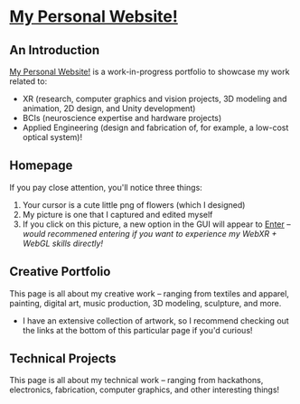 # [My Personal Website!](https://aneall.github.io)

## An Introduction
[My Personal Website!](https://aneall.github.io) is a work-in-progress portfolio to showcase my work related to:
- XR (research, computer graphics and vision projects, 3D modeling and animation, 2D design, and Unity development)
- BCIs (neuroscience expertise and hardware projects)
- Applied Engineering (design and fabrication of, for example, a low-cost optical system)! 

## Homepage
If you pay close attention, you'll notice three things:
1. Your cursor is a cute little png of flowers (which I designed)
2. My picture is one that I captured and edited myself
3. If you click on this picture, a new option in the GUI will appear to [Enter](https://ashleyinvr.glitch.me) – *would recommened entering if you want to experience my WebXR + WebGL skills directly!*

## Creative Portfolio
This page is all about my creative work – ranging from textiles and apparel, painting, digital art, music production, 3D modeling, sculpture, and more.
- I have an extensive collection of artwork, so I recommend checking out the links at the bottom of this particular page if you'd curious!

## Technical Projects
This page is all about my technical work – ranging from hackathons, electronics, fabrication, computer graphics, and other interesting things!